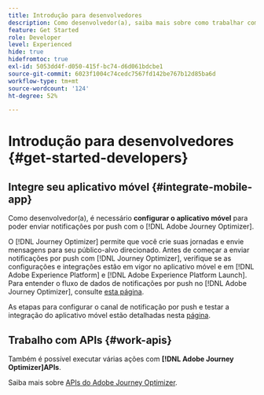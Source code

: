 ```yaml
---
title: Introdução para desenvolvedores
description: Como desenvolvedor(a), saiba mais sobre como trabalhar com o Journey Optimizer
feature: Get Started
role: Developer
level: Experienced
hide: true
hidefromtoc: true
exl-id: 5053dd4f-d050-415f-bc74-d6d061bdcbe1
source-git-commit: 6023f1004c74cedc7567fd142be767b12d85ba6d
workflow-type: tm+mt
source-wordcount: '124'
ht-degree: 52%

---
```


# Introdução para desenvolvedores {#get-started-developers}

## Integre seu aplicativo móvel {#integrate-mobile-app}

Como desenvolvedor(a), é necessário **configurar o aplicativo móvel** para poder enviar notificações por push com o [!DNL Adobe Journey Optimizer].

O [!DNL Journey Optimizer] permite que você crie suas jornadas e envie mensagens para seu público-alvo direcionado. Antes de começar a enviar notificações por push com [!DNL Journey Optimizer], verifique se as configurações e integrações estão em vigor no aplicativo móvel e em [!DNL Adobe Experience Platform] e [!DNL Adobe Experience Platform Launch]. Para entender o fluxo de dados de notificações por push no [!DNL Adobe Journey Optimizer], consulte [esta página](../../push/push-gs.md).

As etapas para configurar o canal de notificação por push e testar a integração do aplicativo móvel estão detalhadas nesta [página](../../push/push-configuration.md).

## Trabalho com APIs {#work-apis}

Também é possível executar várias ações com **[!DNL Adobe Journey Optimizer]APIs**.

Saiba mais sobre [APIs do Adobe Journey Optimizer](../../configuration/ajo-apis.md).